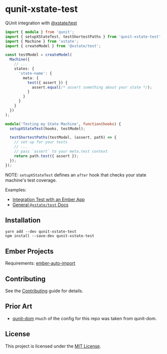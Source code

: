 qunit-xstate-test
==============================================================================

QUnit integration with [@xstate/test](https://xstate.js.org/docs/packages/xstate-test/)

```ts
import { module } from 'qunit';
import { setupXStateTest, testShortestPaths } from 'qunit-xstate-test';
import { Machine } from 'xstate';
import { createModel } from '@xstate/test';

const testModel = createModel(
  Machine({
    // ...
    states: {
      'state-name': {
        meta: { 
          test({ assert }) {
            assert.equal(/* assert something about your state */);
          }
        }
      }
    }
  })
);

module('Testing my State Machine', function(hooks) {
  setupXStateTest(hooks, testModel);

  testShortestPaths(testModel, (assert, path) => {
    // set up for your tests
    // ...
    // pass `assert` to your meta.test context
    return path.test({ assert });
  });
});
```

NOTE: `setupXStateTest` defines an `after` hook that checks your state machine's test coverage.

Examples:

 - [Integration Test with an Ember App](https://github.com/sukima/qunit-xstate-test/blob/master/tests/integration/fixtures/ember-3.16/test-app/tests/unit/qunit-xstate-test.ts#L61-L73)
 - [General `@xstate/test` Docs](https://xstate.js.org/docs/packages/xstate-test/)


Installation
------------------------------------------------------------------------------

```
yarn add --dev qunit-xstate-test
npm install --save-dev qunit-xstate-test
```

## Ember Projects

Requirements: [ember-auto-import](https://github.com/ef4/ember-auto-import)


Contributing
------------------------------------------------------------------------------

See the [Contributing](CONTRIBUTING.md) guide for details.


Prior Art
------------------------------------------------------------------------------
- [qunit-dom](https://github.com/simplabs/qunit-dom)
  much of the config for this repo was taken from qunit-dom.

License
------------------------------------------------------------------------------

This project is licensed under the [MIT License](LICENSE.md).
